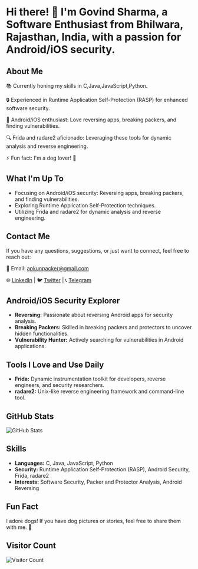 # Hi there! 👋 I'm Govind Sharma, a Software Enthusiast from Bhilwara, Rajasthan, India, with a passion for Android/iOS security.

## About Me

📚 Currently honing my skills in C,Java,JavaScript,Python.

🔒 Experienced in Runtime Application Self-Protection (RASP) for enhanced software security.

🤖 Android/iOS enthusiast: Love reversing apps, breaking packers, and finding vulnerabilities.

🔍 Frida and radare2 aficionado: Leveraging these tools for dynamic analysis and reverse engineering.

⚡ Fun fact: I'm a dog lover! 🐶

## What I'm Up To

- Focusing on Android/iOS security: Reversing apps, breaking packers, and finding vulnerabilities.
- Exploring Runtime Application Self-Protection techniques.
- Utilizing Frida and radare2 for dynamic analysis and reverse engineering.

## Contact Me

If you have any questions, suggestions, or just want to connect, feel free to reach out:

📧 Email: [apkunpacker@gmail.com](mailto:apkunpacker@gmail.com)

🌐 [LinkedIn](https://www.linkedin.com/in/apkunpacker) | 🐦 [Twitter](https://twitter.com/ApkUnpacker) | 📞 [Telegram](https://t.me/apkunpacker)

## Android/iOS Security Explorer

- **Reversing:** Passionate about reversing Android apps for security analysis.
- **Breaking Packers:** Skilled in breaking packers and protectors to uncover hidden functionalities.
- **Vulnerability Hunter:** Actively searching for vulnerabilities in Android applications.

## Tools I Love and Use Daily

- **Frida:** Dynamic instrumentation toolkit for developers, reverse engineers, and security researchers.
- **radare2:** Unix-like reverse engineering framework and command-line tool.

## GitHub Stats

![GitHub Stats](https://github-readme-stats.vercel.app/api?username=apkunpacker&show_icons=true&count_private=true)

## Skills

- **Languages:** C, Java, JavaScript, Python
- **Security:** Runtime Application Self-Protection (RASP), Android Security, Frida, radare2
- **Interests:** Software Security, Packer and Protector Analysis, Android Reversing

## Fun Fact

I adore dogs! If you have dog pictures or stories, feel free to share them with me. 🐾

## Visitor Count

![Visitor Count](https://visitor-badge.laobi.icu/badge?page_id=apkunpacker.apkunpacker)
